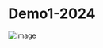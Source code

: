 ﻿# Demo1-2024
![image](https://github.com/Roocket77/Demo1-2024/assets/141678481/e923a8ca-549f-4a07-8162-7c1e49e85e5c)
